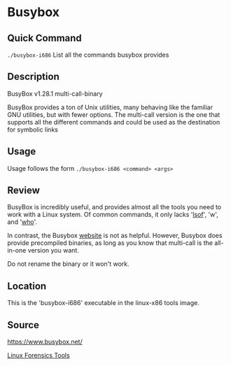# Busybox

## Quick Command
`./busybox-i686`
List all the commands busybox provides


## Description
BusyBox v1.28.1 multi-call-binary

BusyBox provides a ton of Unix utilities, many behaving like the familiar GNU 
utilities, but with fewer options.  The multi-call version is the one that 
supports all the different commands and could be used as the destination for 
symbolic links


## Usage
Usage follows the form `./busybox-i686 <command> <args>`


## Review
BusyBox is incredibly useful, and provides almost all the tools you need to 
work with a Linux system.  Of common commands, it only lacks '[lsof]', 'w', and 
'[who]'.

In contrast, the Busybox [website](https://www.busybox.net/) is not as helpful.
However, Busybox does provide precompiled binaries, as long as you know that 
multi-call is the all-in-one version you want.

Do not rename the binary or it won't work.


[lsof]: x86-lsof.md
[who]: x86-who.md


## Location
This is the 'busybox-i686' executable in the linux-x86 tools image.


## Source
https://www.busybox.net/


[Linux Forensics Tools](linux.md)
